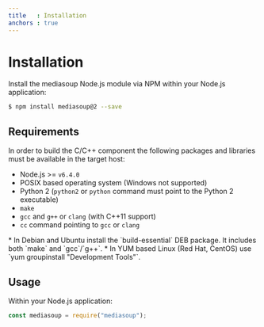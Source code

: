 ```yaml
---
title   : Installation
anchors : true
---
```



# Installation

Install the mediasoup Node.js module via NPM within your Node.js application:

```bash
$ npm install mediasoup@2 --save
```


## Requirements

In order to build the C/C++ component the following packages and libraries must be available in the target host:

* Node.js >= `v6.4.0`
* POSIX based operating system (Windows not supported)
* Python 2 (`python2` or `python` command must point to the Python 2 executable)
* `make`
* `gcc` and `g++` or `clang` (with C++11 support)
* `cc` command pointing to `gcc` or `clang`

<div markdown="1" class="note">
* In Debian and Ubuntu install the `build-essential` DEB package. It includes both `make` and `gcc`/`g++`.
* In YUM based Linux (Red Hat, CentOS) use `yum groupinstall "Development Tools"`.
</div>


## Usage

Within your Node.js application:

```javascript
const mediasoup = require("mediasoup");
```
